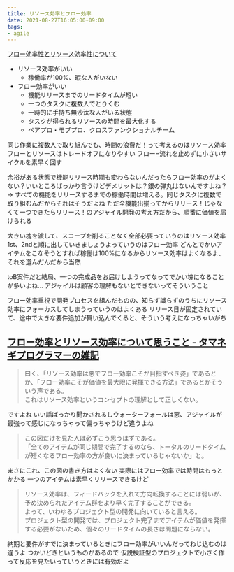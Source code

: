 ```yaml
---
title: リソース効率とフロー効率
date: 2021-08-27T16:05:00+09:00
tags:
- agile
---
```


[フロー効率性とリソース効率性について](https://www.slideshare.net/i2key/xpjug)

* リソース効率がいい
  * 稼働率が100%、暇な人がいない
* フロー効率がいい
  * 機能リリースまでのリードタイムが短い
  * 一つのタスクに複数人でとりくむ
  * 一時的に手持ち無沙汰な人がいる状態
  * タスクが得られるリソースの時間を最大化する
  * ペアプロ・モブプロ、クロスファンクショナルチーム

同じ作業に複数人で取り組んでも、時間の浪費だ！って考えるのはリソース効率
フローとリソースはトレードオフになりやすい
フロー=流れを止めずに小さいサイクルを素早く回す

余裕がある状態で機能リリース時期も変わらないんだったらフロー効率のがよくない？いいところばっかり言うけどデメリットは？銀の弾丸はないんですよね？
-> すべての機能をリリースするまでの稼働時間は増える。同じタスクに複数で取り組むんだからそれはそうだよね
ただ全機能出揃ってからリリース！じゃなくて一つできたらリリース！のアジャイル開発の考え方だから、順番に価値を届けられる

大きい塊を渡して、スコープを削ることなく全部必要っていうのはリソース効率
1st、2ndと順に出していきましょうよっていうのはフロー効率
どんとでかいアイテムをこなそうとすれば稼働は100%になるからリソース効率はよくなるよ、それを選んだんだから当然

toB案件だと結局、一つの完成品をお届けしようってなってでかい塊になることが多いよね…
アジャイルは顧客の理解もないとできないってそういうこと

フロー効率重視で開発プロセスを組んだものの、知らず識らずのうちにリソース効率にフォーカスしてしまうっていうのはよくある
リリース日が固定されていて、途中で大きな要件追加が舞い込んでくると、そういう考えになっちゃいがち

## [フロー効率とリソース効率について思うこと - タマネギプログラマーの雑記](https://gaopin1534.hatenablog.com/entry/2017/12/10/003122)

 > 
 > 曰く、「リソース効率は悪でフロー効率こそが目指すべき姿」であるとか、「フロー効率こそが価値を最大限に発揮できる方法」であるとかそういう声である。  
 > これはリソース効率というコンセプトの理解として正しくない。

ですよね
いい話ばっかり聞かされるしウォーターフォールは悪、アジャイルが最強って感じになっちゃって偏っちゃうけど違うよね

 > 
 > この図だけを見た人は必ずこう思うはずである。  
 > 「全てのアイテムが同じ期間で完了するのなら、トータルのリードタイムが短くなるフロー効率の方が良いに決まっているじゃないか」と。

まさにこれ、この図の書き方はよくない
実際にはフロー効率では時間はもっとかかる
一つのアイテムは素早くリリースできるけど

 > 
 > リソース効率は、フィードバックを入れて方向転換することには弱いが、予め決められたアイテム群をより早く完了することができる。  
 > よって、いわゆるプロジェクト型の開発に向いていると言える。  
 > プロジェクト型の開発では、プロジェクト完了までアイテムが価値を発揮する必要がないため、個々のリードタイムの長さは問題にならない。

納期と要件がすでに決まっているときにフロー効率がいいんだってねじ込むのは違うよ
つかいどきというものがあるので
仮説検証型のプロジェクトで小さく作って反応を見たいっていうときには有効だよ

